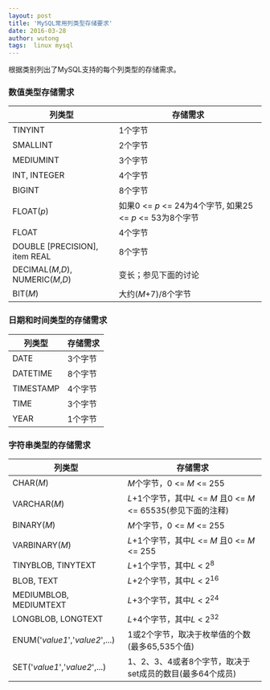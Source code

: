 ```yaml
---
layout: post
title: 'MySQL常用列类型存储要求'
date: 2016-03-28
author: wutong
tags:  linux mysql
---
```


根据类别列出了MySQL支持的每个列类型的存储需求。


### 数值类型存储需求

| **列类型** | **存储需求** |
|---|---|
| TINYINT | 1个字节 |
| SMALLINT | 2个字节 |
| MEDIUMINT | 3个字节 |
| INT, INTEGER | 4个字节 |
| BIGINT | 8个字节 |
| FLOAT(*p*) | 如果0 <= *p* <= 24为4个字节, 如果25 <= *p* <= 53为8个字节 |
| FLOAT | 4个字节 |
| DOUBLE [PRECISION], item REAL | 8个字节 |
| DECIMAL(*M*,*D*), NUMERIC(*M*,*D*) | 变长；参见下面的讨论 |
| BIT(*M*) | 大约(*M*+7)/8个字节 |


### 日期和时间类型的存储需求

| **列类型** | **存储需求** |
|---|---|
| DATE | 3个字节 |
| DATETIME | 8个字节 |
| TIMESTAMP | 4个字节 |
| TIME | 3个字节 |
| YEAR | 1个字节 |

### 字符串类型的存储需求

| **列类型** | **存储需求** |
|---|---|
| CHAR(*M*) | *M*个字节，0 <= *M* <= 255 |
| VARCHAR(*M*) | *L*+1个字节，其中*L* <= *M* 且0 <= *M* <= 65535(参见下面的注释) |
| BINARY(*M*) | *M*个字节，0 <= *M* <= 255 |
| VARBINARY(*M*) | *L*+1个字节，其中*L* <= *M* 且0 <= *M* <= 255 |
| TINYBLOB, TINYTEXT | *L*+1个字节，其中*L* < 2<sup>8</sup> |
| BLOB, TEXT | *L*+2个字节，其中*L* < 2<sup>16</sup> |
| MEDIUMBLOB, MEDIUMTEXT | *L*+3个字节，其中*L* < 2<sup>24</sup> |
| LONGBLOB, LONGTEXT | *L*+4个字节，其中*L* < 2<sup>32</sup> |
| ENUM('*value1*','*value2*',...) | 1或2个字节，取决于枚举值的个数(最多65,535个值) |
| SET('*value1*','*value2*',...) | 1、2、3、4或者8个字节，取决于set成员的数目(最多64个成员) |

